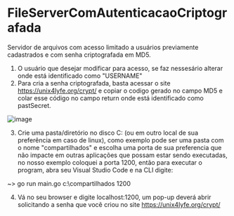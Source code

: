 # FileServerComAutenticacaoCriptografada

Servidor de arquivos com acesso limitado a usuários previamente cadastrados e com senha criptografada em MD5.


1) O usuário que desejar modificar para acesso, se faz nessesário alterar onde está identificado como "USERNAME"
2) Para cria a senha criptografada, basta acessar o site https://unix4lyfe.org/crypt/ e copiar o codigo gerado no campo MD5 e colar esse código 
no campo return onde está identificado como pastSecret.

![image](https://user-images.githubusercontent.com/129122229/228089794-53f98c49-551a-44e7-ad1b-aad6c7dbfcd4.png)


3) Crie uma pasta/diretório no disco C: (ou em outro local de sua preferência em caso de linux), como exemplo pode ser uma pasta com o nome "compartilhados"
e escolha uma porta de sua preferencia que não impacte em outras aplicações que possam estar sendo executadas, no nosso exemplo coloquei a porta 1200, então
para executar o program, abra seu Visual Studio Code e na CLI digite:

 ~> go run main.go   c:\compartilhados  1200
 
 
 4) Vá no seu browser e digite localhost:1200, um pop-up deverá abrir solicitando a senha que você criou no site  https://unix4lyfe.org/crypt/
        
